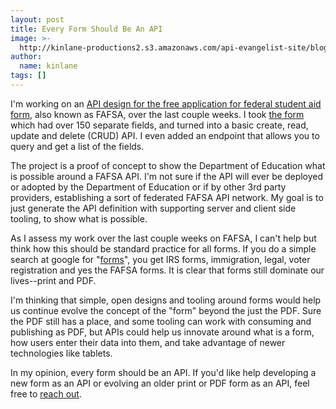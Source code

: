 ```yaml
---
layout: post
title: Every Form Should Be An API
image: >-
  http://kinlane-productions2.s3.amazonaws.com/api-evangelist-site/blog/example-form.png
author:
  name: kinlane
tags: []
---
```

I'm working on an [API design for the free application for federal student aid form](http://ed-data.github.io/fafsa-api/index.html), also known as FAFSA, over the last couple weeks. I took [the form](http://www.fafsa.ed.gov/fotw1314/pdf/PdfFafsa13-14.pdf) which had over 150 separate fields, and turned into a basic create, read, update and delete (CRUD) API. I even added an endpoint that allows you to query and get a list of the fields.

The project is a proof of concept to show the Department of Education what is possible around a FAFSA API. I'm not sure if the API will ever be deployed or adopted by the Department of Education or if by other 3rd party providers, establishing a sort of federated FAFSA API network. My goal is to just generate the API definition with supporting server and client side tooling, to show what is possible.

As I assess my work over the last couple weeks on FAFSA, I can't help but think how this should be standard practice for all forms. If you do a simple search at google for "[forms](https://www.google.com/search?q=forms&oq=forms&aqs=chrome.0.69i59j69i65j69i60l3j69i59.752j0j4&sourceid=chrome&espv=210&es_sm=91&ie=UTF-8)", you get IRS forms, immigration, legal, voter registration and yes the FAFSA forms. It is clear that forms still dominate our lives--print and PDF.

I'm thinking that simple, open designs and tooling around forms would help us continue evolve the concept of the "form" beyond the just the PDF. Sure the PDF still has a place, and some tooling can work with consuming and publishing as PDF, but APIs could help us innovate around what is a form, how users enter their data into them, and take advantage of newer technologies like tablets.

In my opinion, every form should be an API. If you'd like help developing a new form as an API or evolving an older print or PDF form as an API, feel free to [reach out](http://kinlane.com/contact/).